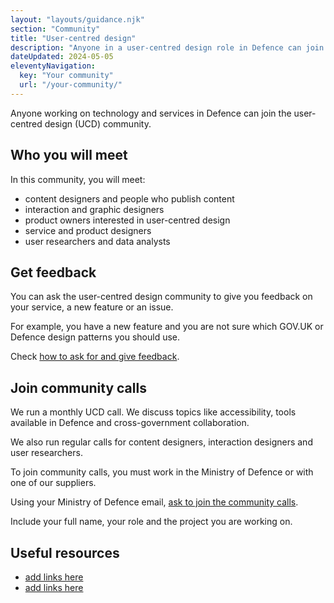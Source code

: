 ```yaml
---
layout: "layouts/guidance.njk"
section: "Community"
title: "User-centred design"
description: "Anyone in a user-centred design role in Defence can join the community. Find out how to get involved."
dateUpdated: 2024-05-05
eleventyNavigation:
  key: "Your community"
  url: "/your-community/"
---
```


Anyone working on technology and services in Defence can join the user-centred design (UCD) community. 

## Who you will meet

In this community, you will meet:

- content designers and people who publish content
- interaction and graphic designers
- product owners interested in user-centred design
- service and product designers
- user researchers and data analysts

## Get feedback

You can ask the user-centred design community to give you feedback on your service, a new feature or an issue. 

For example, you have a new feature and you are not sure which GOV.UK or Defence design patterns you should use. 

Check [how to ask for and give feedback](/your-community/ask-for-and-give-feedback).

## Join community calls

We run a monthly UCD call. We discuss topics like accessibility, tools available in Defence and cross-government collaboration.

We also run regular calls for content designers, interaction designers and user researchers. 

To join community calls, you must work in the Ministry of Defence or with one of our suppliers. 

Using your Ministry of Defence email, [ask to join the community calls](mailto:UKStratCom-DD-Foundry-UCD-UX@mod.gov.uk?subject=Join%20UCD%20community%20calls). 

Include your full name, your role and the project you are working on.

## Useful resources

- [add links here]()
- [add links here]()
